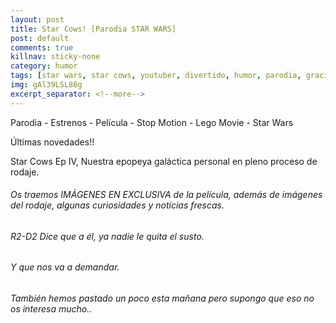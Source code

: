 ```yaml
---
layout: post
title: Star Cows! [Parodia STAR WARS]
post: default
comments: true
killnav: sticky-none
category: humor
tags: [star wars, star cows, youtuber, divertido, humor, parodia, gracioso, animación]
img: gAl39LSL86g
excerpt_separator: <!--more-->
---
```


Parodia - Estrenos - Película - Stop Motion - Lego Movie - Star Wars 

Últimas novedades!!

Star Cows Ep IV, Nuestra epopeya galáctica personal en pleno  proceso de rodaje.

<!--more-->


###### Os traemos IMÁGENES EN EXCLUSIVA de la película, además de imágenes del rodaje, algunas curiosidades y notícias frescas.

###### R2-D2 Dice que a él, ya nadie le quita el susto.

###### Y que nos va a demandar.

###### También hemos pastado un poco esta mañana pero supongo que eso no os interesa mucho..

